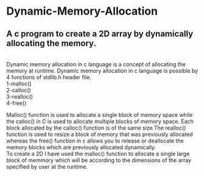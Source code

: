 # Dynamic-Memory-Allocation
<h2>A c program to create a 2D array by dynamically allocating the memory.</h2>
<br>
Dynamic memory allocation in c language is a concept of allocating the memory at runtime. Dynamic memory allocation in c language is possible by 4 functions of stdlib.h header file.<br>
1-malloc()<br>
2-calloc()<br>
3-realloc()<br>
4-free() <br>

Malloc() function is used to allocate a single block of memory space while the calloc() in C is used to allocate multiple blocks of memory space. Each block allocated by the calloc() function is of the same size.The realloc() function is used to resize a block of memory that was previously allocated whereas the free() function in c allows you to release or deallocate the memory blocks which are previously allocated dynamically. <br>
To create a 2D I have used the malloc() function to allocate a single large block of memmory which will be according to the dimensions of the array specified by user at the runtime.
